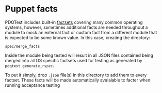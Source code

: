 # Puppet facts
PDQTest includes built-in [factsets](https://github.com/declarativesystems/puppet_factset) covering many common operating systems, however, sometimes additional facts are needed throughout a module to mock an external fact or custom fact from a different module that is expected to be some known value.  In this case, creating the directory:

```
spec/merge_facts
```

Inside the module being tested will result in all JSON files contained being merged into all OS specific factsets used for testing as generated by `pdqtest generate_rspec`.

To put it simply, drop `.json` file(s) in this directory to add them to every factset.  These facts will be made automatically avaialable to facter when running acceptance testing
